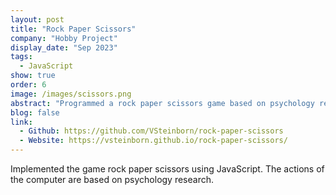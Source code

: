 ```yaml
---
layout: post
title: "Rock Paper Scissors"
company: "Hobby Project"
display_date: "Sep 2023"
tags:
  - JavaScript
show: true
order: 6
image: /images/scissors.png
abstract: "Programmed a rock paper scissors game based on psychology research in JavaScript."
blog: false
link:
  - Github: https://github.com/VSteinborn/rock-paper-scissors
  - Website: https://vsteinborn.github.io/rock-paper-scissors/
---
```


Implemented the game rock paper scissors using JavaScript. The actions of the computer are based on psychology research.
